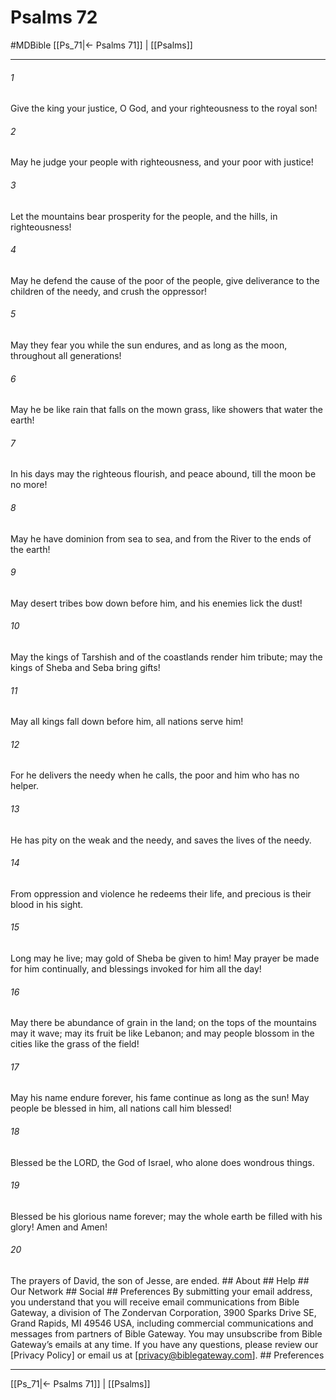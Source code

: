 # Psalms 72
#MDBible
[[Ps_71|← Psalms 71]] | [[Psalms]]

***






###### 1 


Give the king your justice, O God, and your righteousness to the royal son! 





###### 2 


May he judge your people with righteousness, and your poor with justice! 





###### 3 


Let the mountains bear prosperity for the people, and the hills, in righteousness! 





###### 4 


May he defend the cause of the poor of the people, give deliverance to the children of the needy, and crush the oppressor! 





###### 5 


May they fear you while the sun endures, and as long as the moon, throughout all generations! 





###### 6 


May he be like rain that falls on the mown grass, like showers that water the earth! 





###### 7 


In his days may the righteous flourish, and peace abound, till the moon be no more! 





###### 8 


May he have dominion from sea to sea, and from the River to the ends of the earth! 





###### 9 


May desert tribes bow down before him, and his enemies lick the dust! 





###### 10 


May the kings of Tarshish and of the coastlands render him tribute; may the kings of Sheba and Seba bring gifts! 





###### 11 


May all kings fall down before him, all nations serve him! 





###### 12 


For he delivers the needy when he calls, the poor and him who has no helper. 





###### 13 


He has pity on the weak and the needy, and saves the lives of the needy. 





###### 14 


From oppression and violence he redeems their life, and precious is their blood in his sight. 





###### 15 


Long may he live; may gold of Sheba be given to him! May prayer be made for him continually, and blessings invoked for him all the day! 





###### 16 


May there be abundance of grain in the land; on the tops of the mountains may it wave; may its fruit be like Lebanon; and may people blossom in the cities like the grass of the field! 





###### 17 


May his name endure forever, his fame continue as long as the sun! May people be blessed in him, all nations call him blessed! 





###### 18 


Blessed be the LORD, the God of Israel, who alone does wondrous things. 





###### 19 


Blessed be his glorious name forever; may the whole earth be filled with his glory! Amen and Amen! 





###### 20 


The prayers of David, the son of Jesse, are ended. ## About ## Help ## Our Network ## Social ## Preferences By submitting your email address, you understand that you will receive email communications from Bible Gateway, a division of The Zondervan Corporation, 3900 Sparks Drive SE, Grand Rapids, MI 49546 USA, including commercial communications and messages from partners of Bible Gateway. You may unsubscribe from Bible Gateway&rsquo;s emails at any time. If you have any questions, please review our [Privacy Policy] or email us at [privacy@biblegateway.com]. ## Preferences

***

[[Ps_71|← Psalms 71]] | [[Psalms]]
